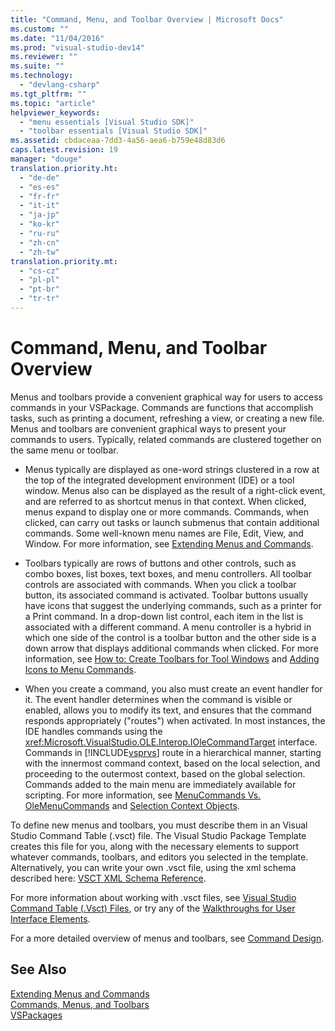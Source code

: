 ```yaml
---
title: "Command, Menu, and Toolbar Overview | Microsoft Docs"
ms.custom: ""
ms.date: "11/04/2016"
ms.prod: "visual-studio-dev14"
ms.reviewer: ""
ms.suite: ""
ms.technology: 
  - "devlang-csharp"
ms.tgt_pltfrm: ""
ms.topic: "article"
helpviewer_keywords: 
  - "menu essentials [Visual Studio SDK]"
  - "toolbar essentials [Visual Studio SDK]"
ms.assetid: cbdaceaa-7dd3-4a56-aea6-b759e48d83d6
caps.latest.revision: 19
manager: "douge"
translation.priority.ht: 
  - "de-de"
  - "es-es"
  - "fr-fr"
  - "it-it"
  - "ja-jp"
  - "ko-kr"
  - "ru-ru"
  - "zh-cn"
  - "zh-tw"
translation.priority.mt: 
  - "cs-cz"
  - "pl-pl"
  - "pt-br"
  - "tr-tr"
---
```

# Command, Menu, and Toolbar Overview
Menus and toolbars provide a convenient graphical way for users to access commands in your VSPackage. Commands are functions that accomplish tasks, such as printing a document, refreshing a view, or creating a new file. Menus and toolbars are convenient graphical ways to present your commands to users. Typically, related commands are clustered together on the same menu or toolbar.  
  
-   Menus typically are displayed as one-word strings clustered in a row at the top of the integrated development environment (IDE) or a tool window. Menus also can be displayed as the result of a right-click event, and are referred to as shortcut menus in that context. When clicked, menus expand to display one or more commands. Commands, when clicked, can carry out tasks or launch submenus that contain additional commands. Some well-known menu names are File, Edit, View, and Window. For more information, see [Extending Menus and Commands](../extensibility/extending-menus-and-commands.md).  
  
-   Toolbars typically are rows of buttons and other controls, such as combo boxes, list boxes, text boxes, and menu controllers. All toolbar controls are associated with commands. When you click a toolbar button, its associated command is activated. Toolbar buttons usually have icons that suggest the underlying commands, such as a printer for a Print command. In a drop-down list control, each item in the list is associated with a different command. A menu controller is a hybrid in which one side of the control is a toolbar button and the other side is a down arrow that displays additional commands when clicked. For more information, see [How to: Create Toolbars for Tool Windows](../misc/how-to-create-toolbars-for-tool-windows.md) and [Adding Icons to Menu Commands](../extensibility/adding-icons-to-menu-commands.md).  
  
-   When you create a command, you also must create an event handler for it. The event handler determines when the command is visible or enabled, allows you to modify its text, and ensures that the command responds appropriately ("routes") when activated. In most instances, the IDE handles commands using the <xref:Microsoft.VisualStudio.OLE.Interop.IOleCommandTarget> interface. Commands in [!INCLUDE[vsprvs](../code-quality/includes/vsprvs_md.md)] route in a hierarchical manner, starting with the innermost command context, based on the local selection, and proceeding to the outermost context, based on the global selection. Commands added to the main menu are immediately available for scripting. For more information, see [MenuCommands Vs. OleMenuCommands](../misc/menucommands-vs-olemenucommands.md) and [Selection Context Objects](../extensibility/internals/selection-context-objects.md).  
  
 To define new menus and toolbars, you must describe them in an Visual Studio Command Table (.vsct) file. The Visual Studio Package Template creates this file for you, along with the necessary elements to support whatever commands, toolbars, and editors you selected in the template. Alternatively, you can write your own .vsct file, using the xml schema described here: [VSCT XML Schema Reference](../extensibility/vsct-xml-schema-reference.md).  
  
 For more information about working with .vsct files, see [Visual Studio Command Table (.Vsct) Files](../extensibility/internals/visual-studio-command-table-dot-vsct-files.md), or try any of the [Walkthroughs for User Interface Elements](../misc/walkthroughs-for-user-interface-elements.md).  
  
 For a more detailed overview of menus and toolbars, see [Command Design](../extensibility/internals/command-design.md).  
  
## See Also  
 [Extending Menus and Commands](../extensibility/extending-menus-and-commands.md)   
 [Commands, Menus, and Toolbars](../extensibility/internals/commands-menus-and-toolbars.md)   
 [VSPackages](../extensibility/internals/vspackages.md)